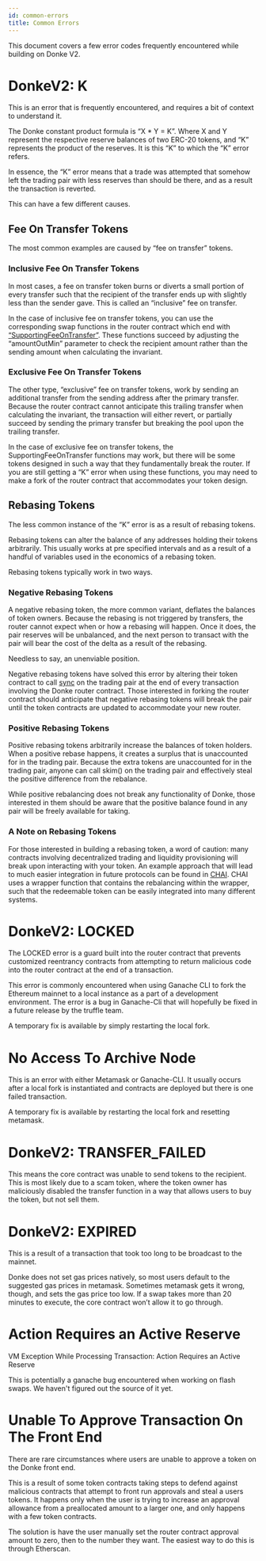 ```yaml
---
id: common-errors
title: Common Errors
---
```


This document covers a few error codes frequently encountered while building on Donke V2.

# DonkeV2: K

This is an error that is frequently encountered, and requires a bit of context to understand it.

The Donke constant product formula is “X \* Y = K”. Where X and Y represent the respective reserve balances of two
ERC-20 tokens, and “K” represents the product of the reserves. It is this “K” to which the “K” error refers.

In essence, the “K” error means that a trade was attempted that somehow left the trading pair with less reserves than
should be there, and as a result the transaction is reverted.

This can have a few different causes.

## Fee On Transfer Tokens

The most common examples are caused by “fee on transfer” tokens.

### Inclusive Fee On Transfer Tokens

In most cases, a fee on transfer token burns or diverts a small portion of every transfer such that the recipient of the
transfer ends up with slightly less than the sender gave. This is called an “inclusive” fee on transfer.

In the case of inclusive fee on transfer tokens, you can use the corresponding swap functions in the router contract
which end
with [“SupportingFeeOnTransfer”](../smart-contracts/router-02#swapexacttokensfortokenssupportingfeeontransfertokens).
These functions succeed by adjusting the “amountOutMin” parameter to check the recipient amount rather than the sending
amount when calculating the invariant.

### Exclusive Fee On Transfer Tokens

The other type, “exclusive” fee on transfer tokens, work by sending an additional transfer from the sending address
after the primary transfer. Because the router contract cannot anticipate this trailing transfer when calculating the
invariant, the transaction will either revert, or partially succeed by sending the primary transfer but breaking the
pool upon the trailing transfer.

In the case of exclusive fee on transfer tokens, the SupportingFeeOnTransfer functions may work, but there will be some
tokens designed in such a way that they fundamentally break the router. If you are still getting a “K” error when using
these functions, you may need to make a fork of the router contract that accommodates your token design.

## Rebasing Tokens

The less common instance of the “K” error is as a result of rebasing tokens.

Rebasing tokens can alter the balance of any addresses holding their tokens arbitrarily. This usually works at pre
specified intervals and as a result of a handful of variables used in the economics of a rebasing token.

Rebasing tokens typically work in two ways.

### Negative Rebasing Tokens

A negative rebasing token, the more common variant, deflates the balances of token owners. Because the rebasing is not
triggered by transfers, the router cannot expect when or how a rebasing will happen. Once it does, the pair reserves
will be unbalanced, and the next person to transact with the pair will bear the cost of the delta as a result of the
rebasing.

Needless to say, an unenviable position.

Negative rebasing tokens have solved this error by altering their token contract to
call [sync](../smart-contracts/pair#sync) on the trading pair at the end of every transaction involving the Donke
router contract. Those interested in forking the router contract should anticipate that negative rebasing tokens will
break the pair until the token contracts are updated to accommodate your new router.

### Positive Rebasing Tokens

Positive rebasing tokens arbitrarily increase the balances of token holders. When a positive rebase happens, it creates
a surplus that is unaccounted for in the trading pair. Because the extra tokens are unaccounted for in the trading pair,
anyone can call skim() on the trading pair and effectively steal the positive difference from the rebalance.

While positive rebalancing does not break any functionality of Donke, those interested in them should be aware that
the positive balance found in any pair will be freely available for taking.

### A Note on Rebasing Tokens

For those interested in building a rebasing token, a word of caution: many contracts involving decentralized trading and
liquidity provisioning will break upon interacting with your token. An example approach that will lead to much easier
integration in future protocols can be found in [CHAI](https://chai.money/about.html). CHAI uses a wrapper function that
contains the rebalancing within the wrapper, such that the redeemable token can be easily integrated into many different
systems.

# DonkeV2: LOCKED

The LOCKED error is a guard built into the router contract that prevents customized reentrancy contracts from attempting
to return malicious code into the router contract at the end of a transaction.

This error is commonly encountered when using Ganache CLI to fork the Ethereum mainnet to a local instance as a part of
a development environment. The error is a bug in Ganache-Cli that will hopefully be fixed in a future release by the
truffle team.

A temporary fix is available by simply restarting the local fork.

# No Access To Archive Node

This is an error with either Metamask or Ganache-CLI. It usually occurs after a local fork is instantiated and contracts
are deployed but there is one failed transaction.

A temporary fix is available by restarting the local fork and resetting metamask.

# DonkeV2: TRANSFER_FAILED

This means the core contract was unable to send tokens to the recipient. This is most likely due to a scam token, where
the token owner has maliciously disabled the transfer function in a way that allows users to buy the token, but not sell
them.

# DonkeV2: EXPIRED

This is a result of a transaction that took too long to be broadcast to the mainnet.

Donke does not set gas prices natively, so most users default to the suggested gas prices in metamask. Sometimes
metamask gets it wrong, though, and sets the gas price too low. If a swap takes more than 20 minutes to execute, the
core contract won’t allow it to go through.

# Action Requires an Active Reserve

VM Exception While Processing Transaction: Action Requires an Active Reserve

This is potentially a ganache bug encountered when working on flash swaps. We haven't figured out the source of it yet.

# Unable To Approve Transaction On The Front End

There are rare circumstances where users are unable to approve a token on the Donke front end.

This is a result of some token contracts taking steps to defend against malicious contracts that attempt to front run
approvals and steal a users tokens. It happens only when the user is trying to increase an approval allowance from a
preallocated amount to a larger one, and only happens with a few token contracts.

The solution is have the user manually set the router contract approval amount to zero, then to the number they want.
The easiest way to do this is through Etherscan.
